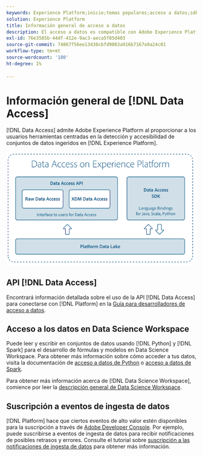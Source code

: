 ```yaml
---
keywords: Experience Platform;inicio;temas populares;acceso a datos;sdk de python;spark sdk;api de acceso a datos
solution: Experience Platform
title: Información general de acceso a datos
description: El acceso a datos es compatible con Adobe Experience Platform al proporcionar a los usuarios herramientas centradas en la detección y accesibilidad de conjuntos de datos de Platform ingeridos.
exl-id: 76e3585b-44df-412e-9ac3-aeca5f85d403
source-git-commit: 74867f56ee13430cbfd9083a916b7167a9a24c01
workflow-type: tm+mt
source-wordcount: '180'
ht-degree: 1%

---
```


# Información general de [!DNL Data Access]

[!DNL Data Access] admite Adobe Experience Platform al proporcionar a los usuarios herramientas centradas en la detección y accesibilidad de conjuntos de datos ingeridos en [!DNL Experience Platform].

![Acceso de datos en el Experience Platform](images/Data_Access_Experience_Platform.png)

## API [!DNL Data Access]

Encontrará información detallada sobre el uso de la API [!DNL Data Access] para conectarse con [!DNL Platform] en la [Guía para desarrolladores de acceso a datos](api.md).

## Acceso a los datos en Data Science Workspace

Puede leer y escribir en conjuntos de datos usando [!DNL Python] y [!DNL Spark] para el desarrollo de fórmulas y modelos en Data Science Workspace. Para obtener más información sobre cómo acceder a tus datos, visita la documentación de [acceso a datos de Python](../data-science-workspace/authoring/python.md) o [acceso a datos de Spark](../data-science-workspace/authoring/spark.md).

Para obtener más información acerca de [!DNL Data Science Workspace], comience por leer la [descripción general de Data Science Workspace](../data-science-workspace/home.md).

## Suscripción a eventos de ingesta de datos

[!DNL Platform] hace que ciertos eventos de alto valor estén disponibles para la suscripción a través de [Adobe Developer Console](https://www.adobe.com/go/devs_console_ui). Por ejemplo, puede suscribirse a eventos de ingesta de datos para recibir notificaciones de posibles retrasos y errores. Consulte el tutorial sobre [suscripción a las notificaciones de ingesta de datos](../ingestion/quality/subscribe-events.md) para obtener más información.
